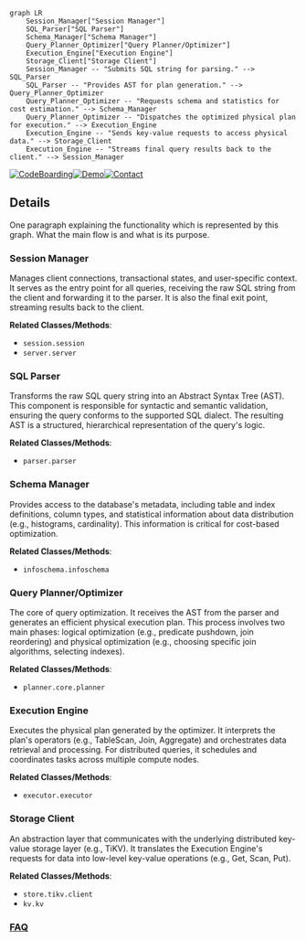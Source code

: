 ```mermaid
graph LR
    Session_Manager["Session Manager"]
    SQL_Parser["SQL Parser"]
    Schema_Manager["Schema Manager"]
    Query_Planner_Optimizer["Query Planner/Optimizer"]
    Execution_Engine["Execution Engine"]
    Storage_Client["Storage Client"]
    Session_Manager -- "Submits SQL string for parsing." --> SQL_Parser
    SQL_Parser -- "Provides AST for plan generation." --> Query_Planner_Optimizer
    Query_Planner_Optimizer -- "Requests schema and statistics for cost estimation." --> Schema_Manager
    Query_Planner_Optimizer -- "Dispatches the optimized physical plan for execution." --> Execution_Engine
    Execution_Engine -- "Sends key-value requests to access physical data." --> Storage_Client
    Execution_Engine -- "Streams final query results back to the client." --> Session_Manager
```

[![CodeBoarding](https://img.shields.io/badge/Generated%20by-CodeBoarding-9cf?style=flat-square)](https://github.com/CodeBoarding/GeneratedOnBoardings)[![Demo](https://img.shields.io/badge/Try%20our-Demo-blue?style=flat-square)](https://www.codeboarding.org/demo)[![Contact](https://img.shields.io/badge/Contact%20us%20-%20contact@codeboarding.org-lightgrey?style=flat-square)](mailto:contact@codeboarding.org)

## Details

One paragraph explaining the functionality which is represented by this graph. What the main flow is and what is its purpose.

### Session Manager
Manages client connections, transactional states, and user-specific context. It serves as the entry point for all queries, receiving the raw SQL string from the client and forwarding it to the parser. It is also the final exit point, streaming results back to the client.


**Related Classes/Methods**:

- `session.session`
- `server.server`


### SQL Parser
Transforms the raw SQL query string into an Abstract Syntax Tree (AST). This component is responsible for syntactic and semantic validation, ensuring the query conforms to the supported SQL dialect. The resulting AST is a structured, hierarchical representation of the query's logic.


**Related Classes/Methods**:

- `parser.parser`


### Schema Manager
Provides access to the database's metadata, including table and index definitions, column types, and statistical information about data distribution (e.g., histograms, cardinality). This information is critical for cost-based optimization.


**Related Classes/Methods**:

- `infoschema.infoschema`


### Query Planner/Optimizer
The core of query optimization. It receives the AST from the parser and generates an efficient physical execution plan. This process involves two main phases: logical optimization (e.g., predicate pushdown, join reordering) and physical optimization (e.g., choosing specific join algorithms, selecting indexes).


**Related Classes/Methods**:

- `planner.core.planner`


### Execution Engine
Executes the physical plan generated by the optimizer. It interprets the plan's operators (e.g., TableScan, Join, Aggregate) and orchestrates data retrieval and processing. For distributed queries, it schedules and coordinates tasks across multiple compute nodes.


**Related Classes/Methods**:

- `executor.executor`


### Storage Client
An abstraction layer that communicates with the underlying distributed key-value storage layer (e.g., TiKV). It translates the Execution Engine's requests for data into low-level key-value operations (e.g., Get, Scan, Put).


**Related Classes/Methods**:

- `store.tikv.client`
- `kv.kv`




### [FAQ](https://github.com/CodeBoarding/GeneratedOnBoardings/tree/main?tab=readme-ov-file#faq)